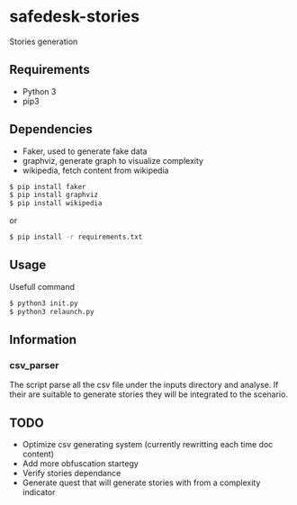 # safedesk-stories
Stories generation

## Requirements
- Python 3
- pip3

## Dependencies

- Faker, used to generate fake data
- graphviz, generate graph to visualize complexity
- wikipedia, fetch content from wikipedia

```sh
$ pip install faker
$ pip install graphviz
$ pip install wikipedia
```
or
```sh
$ pip install -r requirements.txt
```


## Usage

Usefull command

```sh
$ python3 init.py
$ python3 relaunch.py
```

## Information

### csv_parser

The script parse all the csv file under the inputs directory and analyse.
If their are suitable to generate stories they will be integrated to the scenario.

## TODO

- Optimize csv generating system (currently rewritting each time doc content)
- Add more obfuscation startegy
- Verify stories dependance
- Generate quest that will generate stories with from a complexity indicator
